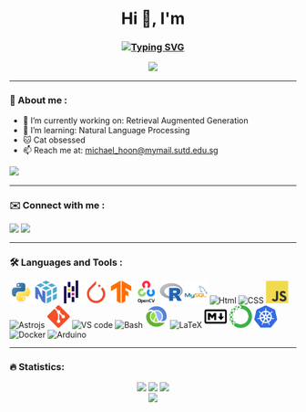 <h1 style="text-align: center;">Hi 👋, I'm</h1>

<h3 align="center"><a href="https://git.io/typing-svg">
  <img src="https://readme-typing-svg.herokuapp.com?font=Fira+Code&pause=500&color=81A1C1&random=false&width=500&lines=Michael+Hoon;Data+Science%2C+Natural+Language+Processing" alt="Typing SVG" /></a>
</h3>

<div id="header" align="center">
  <img src="https://i.pinimg.com/originals/23/bd/01/23bd0157d8aaa3885bdd4273e8a91178.gif" width="800"/>
</div>

---

<h3>🔎 About me :</h3>

- 🔭 I’m currently working on: Retrieval Augmented Generation
- 🌱 I’m learning: Natural Language Processing
- 🐱 Cat obsessed
- 📫 Reach me at: michael_hoon@mymail.sutd.edu.sg
<p>
   <a href="https://michaelhoon.netlify.app/" ><img src="https://img.shields.io/badge/Portfolio-255E63?style=for-the-badge&logo=About.me&logoColor=white"/></a>
</p>

---

<h3>✉️ Connect with me :</h3>
<p>
   <a href="https://www.linkedin.com/in/michaelhoon" ><img src="https://img.shields.io/badge/LinkedIn-0077B5?style=for-the-badge&logo=linkedin&logoColor=white"/></a>
   <a href="https://github.com/michael-hoon" ><img src="https://img.shields.io/badge/GitHub-100000?style=for-the-badge&logo=github&logoColor=white"/></a> 
</p>

---

<h3>🛠 Languages and Tools :</h3>
<p>
   <!-- Python -->
   <img src="https://raw.githubusercontent.com/devicons/devicon/master/icons/python/python-original.svg" alt="Python" width="40" height="40"/></a>
   <!-- Numpy -->
   <img src="https://github.com/devicons/devicon/blob/master/icons/numpy/numpy-original.svg" alt="Numpy" width="40" height="40"/></a>
   <!-- Pandas -->
   <img src="https://github.com/devicons/devicon/blob/master/icons/pandas/pandas-original.svg" alt="Pandas" width="40" height="40"/></a>
   <!-- PyTorch -->
   <img src="https://github.com/devicons/devicon/blob/master/icons/pytorch/pytorch-original.svg" alt="PyTorch" width="40" height="40"/></a>
   <!-- TensorFlow -->
   <img src="https://github.com/devicons/devicon/blob/master/icons/tensorflow/tensorflow-original.svg" alt="TensorFlow" width="40" height="40"/></a>
   <!-- OpenCV -->
   <img src="https://github.com/devicons/devicon/blob/master/icons/opencv/opencv-original-wordmark.svg" alt="OpenCV" width="40" height="40"/></a>
   <!-- R -->
   <img src="https://github.com/devicons/devicon/blob/master/icons/r/r-original.svg" alt="R" width="40" height="40"/></a>
   <!-- mySQL -->
   <img src="https://github.com/devicons/devicon/blob/master/icons/mysql/mysql-original-wordmark.svg" alt="mySQL"  width="40" height="40"/></a>
   <!-- Html -->
   <img src="https://img.icons8.com/color/48/000000/html-5--v1.png" alt="Html" width="40" height="40"/></a>
    <!-- CSS -->
   <img src="https://img.icons8.com/color/48/000000/css3.png" alt="CSS" width="40" height="40"/></a>
   <!-- JavaScript -->
   <img src="https://raw.githubusercontent.com/devicons/devicon/master/icons/javascript/javascript-original.svg" alt="Javascript" width="40" height="40"/></a>
   <!-- Astro.js -->
   <img src="https://astro.js.org/astro.png" alt="Astrojs" width="40" height="40"/></a>
   <!-- Git -->
   <img src="https://raw.githubusercontent.com/devicons/devicon/master/icons/git/git-original.svg" alt="Git" width="40" height="40"/></a>
   <!-- Vs Code -->
   <img src="https://img.icons8.com/fluent/48/000000/visual-studio-code-2019.png" alt="VS code" width="40" height="40"/></a>
   <!-- Bash -->
   <img src="https://img.icons8.com/ios-glyphs/60/79589f/console.png" alt="Bash"  width="40" height="40"/></a>
   <!-- Clojure -->
   <img src="https://github.com/devicons/devicon/blob/master/icons/clojure/clojure-original.svg" alt="Clojure"  width="40" height="40"/></a>
   <!-- LaTeX -->
   <img src="https://static-00.iconduck.com/assets.00/texmaker-icon-2048x2048-2vlpgnou.png" alt="LaTeX"  width="40" height="40"/></a>
   <!-- Markdown -->
   <img src="https://github.com/devicons/devicon/blob/master/icons/markdown/markdown-original.svg" alt="Markdown"  width="40" height="40"/></a>
   <!-- Anaconda -->
   <img src="https://github.com/devicons/devicon/blob/master/icons/anaconda/anaconda-original.svg" alt="Anaconda"  width="40" height="40"/></a>
   <!-- Kubernetes -->
   <img src="https://github.com/devicons/devicon/blob/master/icons/kubernetes/kubernetes-plain.svg" alt="Kubernetes"  width="40" height="40"/></a>
   <!-- Docker -->
   <img src="https://img.icons8.com/fluency/48/000000/docker.png" alt="Docker" width="40" height="40"/></a>
   <!-- Arduino -->
   <img src="https://cdn.worldvectorlogo.com/logos/arduino-1.svg" alt="Arduino" width="40" height="40"/></a>
</p>

---

<h3>🔥 Statistics: </h3>

<div align="center">  
  <img src="https://github-readme-stats.vercel.app/api?username=michael-hoon&show_icons=true&theme=nord&bg_color=0d1117&hide_border=true"/>
  <img src="https://github-readme-stats.vercel.app/api/top-langs/?username=michael-hoon&layout=compact&exclude_repo=Air_Cargo_Forecasting_for_ASEAN&theme=nord&bg_color=0d1117&hide_border=true"/>
  <img src="https://streak-stats.demolab.com?user=michael-hoon&hide_border=true&background=EBEBEB00&stroke=81A1C1&ring=81A1C1&fire=EBEBEB&currStreakNum=EBEBEB&currStreakLabel=EBEBEB&sideLabels=EBEBEB&sideNums=81A1C1"/>
</div>

<div align="center">
  <a href="https://michael-hoon.github.io/" ><img src="https://komarev.com/ghpvc/?username=michael-hoon&style=for-the-badge&color=81A1C1"/></a>
</div>
